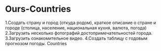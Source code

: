 # Ours-Countries
1.Создать страну и город (откуда родом), краткое описание о стране и городе (столица, население, национальная кухня, валюта, погода)
2.Загрузить несколько фотографий достопримечательностей города.
3.Загрузить ознакомительное видео.
4.Создать таблицу с годовым прогнозом погоды.
Countries

